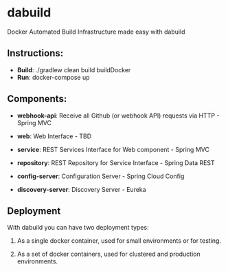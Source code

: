 # dabuild
Docker Automated Build Infrastructure made easy with dabuild


## Instructions:

* **Build**: ./gradlew clean build buildDocker
* **Run**: docker-compose up


## Components:

* **webhook-api**: Receive all Github (or webhook API) requests via HTTP - Spring MVC

* **web**: Web Interface - TBD

* **service**: REST Services Interface for Web component - Spring MVC

* **repository**: REST Repository for Service Interface - Spring Data REST

* **config-server**: Configuration Server - Spring Cloud Config

* **discovery-server**: Discovery Server - Eureka


## Deployment

With dabuild you can have two deployment types:

1. As a single docker container, used for small environments or for testing.

2. As a set of docker containers, used for clustered and production environments.
